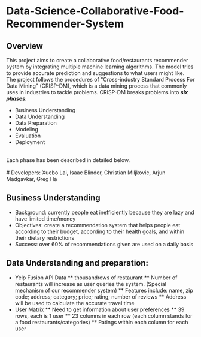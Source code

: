# Data-Science-Collaborative-Food-Recommender-System

## Overview

This project aims to create a collaborative food/restaurants recommender system by integrating multiple machine learning algorithms. The model tries to provide accurate prediction and suggestions to what users might like. 
<br>
The project follows the procedures of "Cross-industry Standard Process For Data Mining" (CRISP-DM), which is a data mining process that commonly uses in industries to tackle problems. CRISP-DM breaks problems into ___six phases___: 
* Business Understanding
* Data Understanding
* Data Preparation
* Modeling
* Evaluation
* Deployment
<br>
Each phase has been described in detailed below.
<br>
<br>
# Developers:
Xuebo Lai, Isaac Blinder, Christian Miljkovic, Arjun Madgavkar, Greg Ha
<br>

## Business Understanding

* Background: currently people eat inefficiently because they are lazy and have limited time/money
* Objectives: create a recommendation system that helps people eat according to their budget, according to their health goals, and within their dietary restrictions
* Success: over 60% of recommendations given are used on a daily basis

## Data Understanding and preparation:
* Yelp Fusion API Data
    ** thousandrows of restaurant 
    ** Number of restaurants will increase as user queries the system. (Special  mechanism of our recommender system)
    ** Features include: name, zip code; address; category; price; rating; number of reviews 
    ** Address will be used to calculate the accurate travel time
* User Matrix
    ** Need to get information about user preferences
    ** 39 rows, each is 1 user
    ** 23 columns in each row (each column stands for a food restaurants/categories)
    ** Ratings within each column for each user

